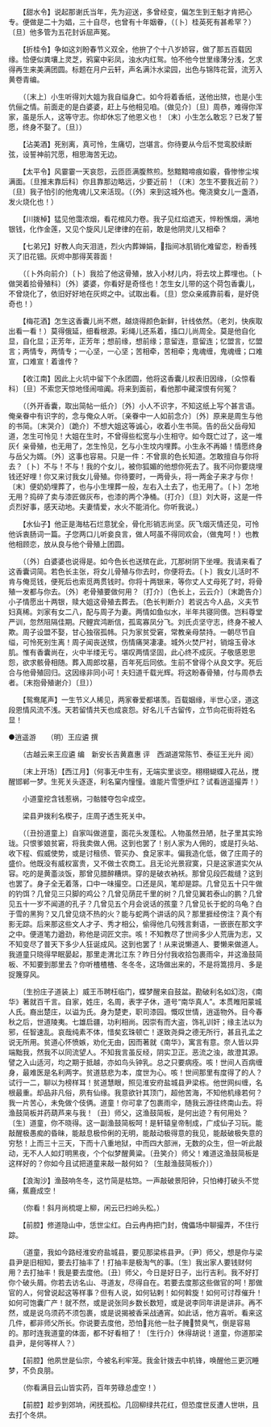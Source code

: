 <!-- { "loadSidebar": true } -->
　　【甜水令】说起那谢氏当年，先为迎送，多曾经变，偏怎生到王魁才肯把心专。便做是二十为娼，三十自尽，也曾有十年姻眷，（〔卜〕桂英死有甚希罕？）〔旦〕他多管为五花封诉屈声冤。 

　　【折桂令】争如这刘盼春节义双全，他拚了个十八岁娇容，做了那五百载因缘。恰便似粪壤上灵芝，鸦窠中彩凤，浊水内红鸳。怕不他今世里缘薄分浅，乞求得再生来美满团圆。标题在月户云轩，声名满汴水梁园，出色与锦阵花营，流芳入黄卷青编。 

　　（〔末上〕小生听得刘大姐为我自缢身亡。如今将着香纸，送他出殡，也是小生伉俪之情。前面走的是白婆婆，赶上与他相见咱。〔做见介〕〔旦〕周恭，难得你浑家，虽是乐人，这等守志。你却休忘了他恩义也！〔末〕小生怎么敢忘？已发了誓愿，终身不娶了。〔旦〕） 

　　【沾美酒】死别离，真可怜，生痛切，岂堪言。你待要从今后不觉鸾胶续断弦，设誓神前咒愿，相思海苦无边。 

　　【太平令】风霎霎一天哀怨，云匝匝满腹熬煎。愁黯黯啼痕如霰，昏惨惨尘埃满面。〔旦推末靠后科〕你且靠那边略远，少要近前！（〔末〕怎生不要我近前？）〔旦〕我子怕引的他鬼魂儿又来活现。（〔外〕来到这城外也。俺浇奠女儿一盏酒，发火烧化也！） 

　　【川拨棹】猛见他霭浓烟，看花棺风力卷。我子见红焰遮天，悴粉憔烟，满地银钱，化作金莲，又见个旋风儿足律律的在前，敢是他阴灵儿又相牵？ 

　　【七弟兄】好教人向天泪涟，烈火内葬婵娟，指间冰肌销化难留恋，粉香残灭了旧花钿。灰烬中那得芙蓉面！ 

　　（〔卜外向前介〕〔卜〕我拾了他这骨殖，放入小材儿内，将去坟上葬埋也。〔卜做哭着拾骨殖科〕〔外〕婆婆，你看好是奇怪也！怎生女儿带的这个荷包香囊儿，不曾烧化了，依旧好好地在灰烬之中。试取出看。〔旦〕您众亲戚靠前看，是好侥奇也！） 

　　【梅花酒】怎生这香囊儿尚不燃，越烧得颜色新鲜，针线依然。（老刘，快疾取出看一看！）莫得俄延，细看根源。彩绳儿还系着，搐口儿尚周全。莫是他自化显，自化显；正芳年，正芳年；想前缘，想前缘；意留连，意留连；忆盟言，忆盟言；两情专，两情专；一心坚，一心坚；苦相牵，苦相牵；鬼魂缠，鬼魂缠；口难宣，口难宣！着谁传？ 

　　【收江南】因此上火坑中留下个永团圆，他将这香囊儿权表旧因缘，〔众惊看科〕〔旦〕不索您天惊地怪闹喧阗。将来到面前，看他那中藏深恨有何冤？ 

　　（〔外开香囊，取出简帖一纸介〕〔外〕小人不识字，不知这纸上写个甚言语。俺亲眷中有识字的，念与俺众人听。〔亲眷中一人如前念介〕〔外〕原来是周生与他的书简。〔末哭介〕〔跪介〕不想大姐这等诚心，收着小生书简。告的岳父岳母知道，怎生可怜见！大姐在生时，不曾得些松宽与小生相守。如今既亡过了，这一堆灰亻亲骨殖，也无用了，怎生怜见，乞与小生坟内埋葬。小生永不再婚！情愿终身与岳父为婿。〔外〕这事也容易。只是一件：不曾禀的色长知道。怎敢擅自与你将去？〔卜〕不与！不与！我的个女儿，被你狐媚的他想你死去了。我不问你要烧埋钱还好哩！你又来讨我女儿骨殖。你待要时，一两骨头，将一两金子来才与你！〔末〕便奶奶埋葬了，也与小生埋葬一般，左右入土去了，也无用了。〔卜〕怎地无用？捣碎了卖与漆匠做灰布，也漆的两个净桶。〔打介〕〔旦〕刘大哥，这是一件贞烈好事，感天动地。夫妻情爱，水火不能消化。你听我说。） 

　　【水仙子】他正是海枯石烂意犹全，骨化形销志尚坚。灰飞烟灭情还见，可怜他诉衷肠词一篇。子您两口儿听妾良言，做人呵虽不得同欢会，（做鬼呵！）也教他相顾恋，放从良与他个骨殖上团圆。 

　　（〔外〕白婆婆也说得是。如今色长也送殡在此，兀那树阴下坐哩。我请来看了这香囊词简。若色长主张，将女儿骨殖与你去时，你便将去。〔卜〕我女儿活时不肯与俺觅钱，便死后也索觅两贯钱时。你将十两银来，等你丈人丈母死了时，将骨殖一发都与你去。〔外〕老骨殖要做何用？〔打介〕〔色长上，云云介〕〔末跪告介〕小子情愿出十两银，赎大姐这骨殖去葬去。〔色长判断介〕若说古今人品，义夫节妇真稀。刘家有女二八，配与周子为妻。两情如鱼似水，半年共寝同偎。岂料尊堂严训，忽然阻隔佳期。尺鲤宾鸿断信，孤鸾寡凤分飞。刘氏贞坚守志，终身不被人欺。周子设盟不娶，甘心独宿孤帏。只为家贫受窘，常教亲母禁持。一朝尽节自缢，可怜死别生离！周子闻丧送殡，伤情痛哭凄凄。城外火焚尸衬，销熔玉骨冰肌。惟有香囊尚在，火中半缕无亏。堪叹两情坚固，此心终不成灰。子敬感恩思怨，欲求骸骨相随。葬入周郎坟墓，百年死后同依。生前不曾得个从良文字。死后合与他骨殖回归。这因缘非同小可！夫妇道千载光辉。将这盼春骨殖，付与周恭去者。〔末抱骨殖谢介〕〔旦〕） 

　　【鸳鸯尾声】一生节义人稀见，两家眷爱都堪羡。百载姻缘，半世心坚，道这段恩情风流不浅。天若留情共天也成哀怨。好名儿千古留传，立节向花街将姓名显！

●逍遥游　　（明）王应遴 撰 

　　（古越云来王应遴 编　新安长吉黄嘉惠 评　西湖道常陈节、泰征王光升 阅） 

　　〔末上开场〕【西江月】（何事无中生有，无端实里谈空。栩栩蝴蝶入花丛，搅醒邯郸一梦。生死关头逐逐，利名窠内憧憧。谁能片雪堕炉红？试看逍遥撮弄！） 

　　小道童挖含钱惹祸，刁骷髅夺包伞成空。 

　　梁县尹拨利名楔子，庄周子透生死关中。 

　　（〔丑扮道童上〕自家叫做道童，面花头发蓬松。人物虽然丑陋，肚子里其实玲珑。只恨爹娘贫窘，将我卖做人佣。这到也罢了！别人家为人佣的，或是打头站、收下程、假威使势，或是讨租债、管买办、食足家丰。偏我造化低，做了庄周子的盛价。他既没有威权富贵，又不做士农商工。且无论光景寂寞，只是这家道实欠从容。吃的是黄齑淡饭，那曾见腊醉糟烘。穿的是破衣衲袄。那曾见段匹裁缝？这到也罢了。身子全无着落，口中一味撮空。口还是风，笔却是踪。几曾见五十只牛做的钓饵？几曾见三只脚的鸡公？几曾见荫芘千里的树？几曾见翼若泰山的鹏？几曾见五十一岁不闻道的孔子？几曾见五个月会说话的孩童？几曾见长于蛇的乌龟？白于雪的黑狗？又几曾见烧不热的火？能与蛇两个讲话的风？那里捱经傍注？真个有影无踪。后来那这些文人才子、秀才相公，偷得他几句残言剩语，一嵌嵌在那文字之中。便道笔力遒劲，称他是词匠文宗。咳！不知教尽了世间多少人荒唐为志，又不知变尽了普天下多少人狂诞成风。这到也罢了！从来说懒道人、要懒来做道人。我道童只晓得早眠晏起，那里走渭北江东？昨日分付我收拾包裹雨伞，并这渔鼓简板、不知要到那里去？你听楂楂楂、冬冬冬，这场做出来的，不是将篙捞月、多是捉篾穿风。 

　　〔生扮庄子道装上〕威王币聘枉临门，蝶梦醒来自鼓盆。勘破利名如幻泡，《南华》著就百千言。自家，姓庄，名周，表字子休，道号“南华真人”。本贯睢阳蒙城人氏。裔出楚庄，以谥为氏。身为楚吏，职司漆园。慨叹世情，逍遥物外。目今春秋之后，世道陵夷。七雄启疆，功利相尚。因崇有而大盗，饰礼训奸；缘主法以为邪，任智速乱。哀哉纯素不体，惜矣玄珠顿亡！遂致尧舜之德无所行，甚且孔孟之说无所用。贫道心怀愤嫉，劝化无由，因而著就《南华》，寓言有意。奈人皆以异端黜我，然我不以同流望人。不知我言虽反经，阴实卫正。恶流之浊，故澄其源。譬之入山适河，均之期于抵越，亦如鸟头钟乳。总之只要病痊。咳！世间人百病缠身，最难医是名利两字。贫道慈悲为本，度世为心。咳！世间那里有度得了的人？试行一二，聊以为榜样耳！贫道慧眼，照见淮安府盐城县尹梁栋。他世网纠缠，名根最重。却品非凡俗，夙有仙缘。我意欲针其顶门，超他苦海，不知他机缘若何？我一片苦心，未免做个伎俩。道童！你可拿了包裹雨伞，随我云游往终南山去。将渔鼓简板并药葫芦来与我！〔丑〕师父，这渔鼓简板，是何出迹？有何用处？〔生〕道童，你不晓得。这一副渔鼓简板呵！是轩辕皇帝制成，广成仙子习玩。能敲醒极愚痴的昏昧，能敲息极伶俐的无明，能敲动极得意的我见，能敲破极失意的穷愁！上而三十三天，下而十八重地狱，中而四大部洲，无数的众生，但一听此敲动，无不人人如灯明黑夜，个个似梦醒黄粱。〔丑笑介〕师父！难道这渔鼓简板是这样好的？你如今且试把道童来敲一敲何如？〔生敲渔鼓简板介〕） 

　　【浪淘沙】渔鼓响冬冬，这竹简是枯筇。一声敲破景阳钟，只怕棒打破头不觉痛，蕉鹿成空！ 

　　（你看！斜月尚梳堤上柳，闲云已扫岭头松。） 

　　【前腔】修道隐山中，恁世尘红。白云冉冉把门封，傀儡场中聊撮弄，不住行踪。 

　　（道童，我如今路经淮安府盐城县，要见那梁栋县尹。〔尹〕师父，想是你与梁县尹是旧相知，要去打抽丰了！打抽丰是极淘气的事。〔生〕我出家人要钱财何用？去打抽丰！我是要去度他。〔丑〕师父，今日是好日子，出行吉利。我不好打你个破头屑。你若去访名山、寻道友，尽得自在。若要去度那这些做官的呵！那做官的人，何曾说起这等样事？但有人说，如何钻剌！如何斡旋！如何可讨荐催升！如何可饱囊广产！就不然，或是说张同乡数长数短，或是说李同年讲是讲非。再不然，或是说乌须药不须包裹，或是说揭被香采战通宵。如此话，他方喜听。看来这几件，都非师父所长。你说要去度他，恐怕兆他一肚子腌赞臭气，倒是容易的。那时连我道童的体面，都不好看相了！〔生行介〕休得胡说！道童，你道那梁县尹，是何等样人？） 

　　【前腔】他夙世是仙宗，今被名利牢笼。我金针拨去中机锋，唤醒他三更沉睡梦，不负良朋。 

　　（你看满目云山皆实药，百年劳碌总虚空！） 

　　【前腔】趁步到郊垧，闲抚孤松。几回柳绿共花红，但恐度世反遭人世哄，且去打个冬烘。 

